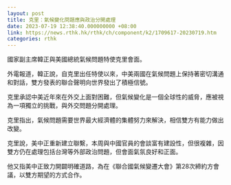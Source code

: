 ```yaml
---
layout: post
title: 克里：氣候變化問題應與政治分開處理
date: 2023-07-19 12:38:40.000000000 +08:00
link: https://news.rthk.hk/rthk/ch/component/k2/1709617-20230719.htm
categories: rthk
---
```


國家副主席韓正與美國總統氣候問題特使克里會面。

外電報道，韓正說，自克里出任特使以來，中美兩國在氣候問題上保持著密切溝通和對話，雙方發表的聯合聲明向世界發出了積極信號。

克里承認中美近年來在外交上面對困難，但氣候變化是一個全球性的威脅，應被視為一項獨立的挑戰，與外交問題分開處理。

克里指出，氣候問題需要世界最大經濟體的集體努力來解決，相信雙方有能力做出改變。

克里說，美中正重新建立聯繫，本周與中國官員的會談富有建設性，但很複雜，因雙方仍在處理包括台灣等外部政治問題，但會面氣氛良好和正面。

他又指美中正致力開闢明確道路，為在《聯合國氣候變遷大會》第28次締約方會議，以雙方期望的方式合作。
